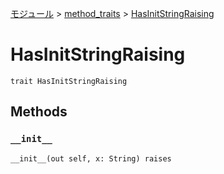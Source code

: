 [モジュール](../index.md) > [method_traits](./index.md) > [HasInitStringRaising]()

# HasInitStringRaising

```
trait HasInitStringRaising
```

## Methods

### `__init__`

```
__init__(out self, x: String) raises
```

